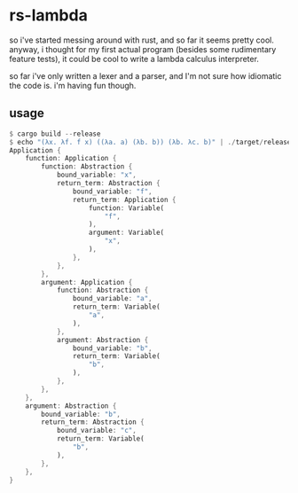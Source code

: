 # rs-lambda
so i've started messing around with rust, and so far it seems pretty cool. anyway, i thought for my first actual program (besides some rudimentary feature tests), it could be cool to write a lambda calculus interpreter.

so far i've only written a lexer and a parser, and I'm not sure how idiomatic the code is. i'm having fun though.

## usage
```rs
$ cargo build --release
$ echo "(λx. λf. f x) ((λa. a) (λb. b)) (λb. λc. b)" | ./target/release/rs-lambda
Application {
    function: Application {
        function: Abstraction {
            bound_variable: "x",
            return_term: Abstraction {
                bound_variable: "f",
                return_term: Application {
                    function: Variable(
                        "f",
                    ),
                    argument: Variable(
                        "x",
                    ),
                },
            },
        },
        argument: Application {
            function: Abstraction {
                bound_variable: "a",
                return_term: Variable(
                    "a",
                ),
            },
            argument: Abstraction {
                bound_variable: "b",
                return_term: Variable(
                    "b",
                ),
            },
        },
    },
    argument: Abstraction {
        bound_variable: "b",
        return_term: Abstraction {
            bound_variable: "c",
            return_term: Variable(
                "b",
            ),
        },
    },
}
```
